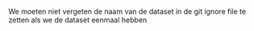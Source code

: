 We moeten niet vergeten de naam van de dataset in de git ignore file te zetten als we de dataset eenmaal hebben
